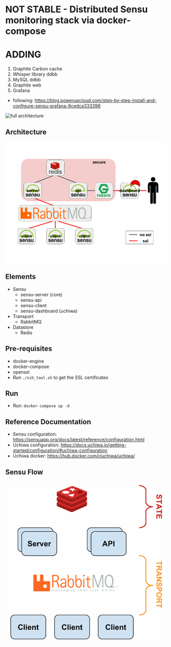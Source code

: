 # NOT STABLE - Distributed Sensu monitoring stack via docker-compose

# ADDING

1. Graphite Carbon cache
2. Whisper library ddbb
3. MySQL ddbb
4. Graphite web
5. Grafana

* following: https://blog.powerupcloud.com/step-by-step-install-and-configure-sensu-grafana-9cedca333396

![full architecture](https://cdn-images-1.medium.com/max/1000/0*D8JnNU9lh0Po0GVv.png)

## Architecture

![images/sensu_architecture.png](images/sensu_architecture.png)

## Elements

* Sensu
  * sensu-server (core)
  * sensu-api
  * sensu-client
  * sensu-dashboard (uchiwa)
* Transport
  * RabbitMQ
* Datastore
  * Redis

## Pre-requisites

* docker-engine
* docker-compose
* openssl
* Run `./ssh_tool.sh` to get the SSL certificates

## Run

* Run: `docker-compose up -d`


## Reference Documentation

* Sensu configuration: https://sensuapp.org/docs/latest/reference/configuration.html
* Uchiwa configuration: https://docs.uchiwa.io/getting-started/configuration/#uchiwa-configuration
* Uchiwa docker: https://hub.docker.com/r/uchiwa/uchiwa/

## Sensu Flow

![images/sensu-diagram.gif](images/sensu-diagram.gif)
